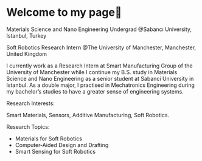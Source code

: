 # **Welcome to my page👋**

Materials Science and Nano Engineering Undergrad @Sabancı University, Istanbul, Turkey

Soft Robotics Research Intern @The University of Manchester, Manchester, United Kingdom

I currently work as a Research Intern at Smart Manufacturing Group of the University of Manchester while I continue my B.S. study in Materials Science and Nano Engineering as a senior student at Sabanci University in Istanbul. As a double major, I practised in Mechatronics Engineering during my bachelor’s studies to have a greater sense of engineering systems.

Research Interests:

Smart Materials, Sensors, Additive Manufacturing, Soft Robotics.

Research Topics:
- Materials for Soft Robotics
- Computer-Aided Design and Drafting
- Smart Sensing for Soft Robotics
